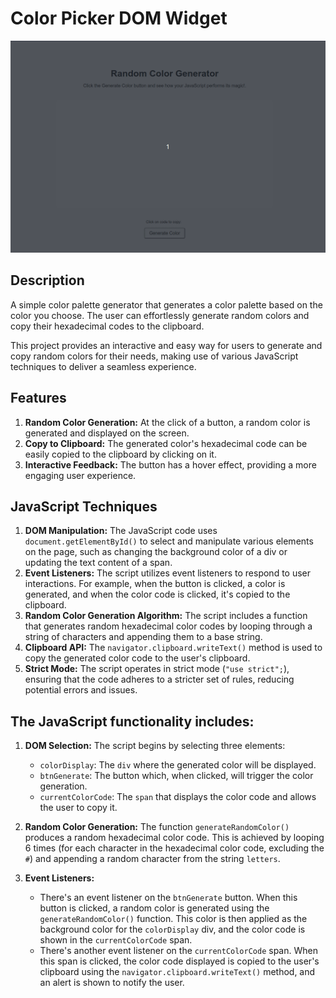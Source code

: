 # Color Picker DOM Widget

![Color Picker DOM Widget](random-color-generator3.gif)

## Description

A simple color palette generator that generates a color palette based on the color you choose. The user can effortlessly generate random colors and copy their hexadecimal codes to the clipboard.

This project provides an interactive and easy way for users to generate and copy random colors for their needs, making use of various JavaScript techniques to deliver a seamless experience.

## Features

1. **Random Color Generation:** At the click of a button, a random color is generated and displayed on the screen.
2. **Copy to Clipboard:** The generated color's hexadecimal code can be easily copied to the clipboard by clicking on it.
3. **Interactive Feedback:** The button has a hover effect, providing a more engaging user experience.

## JavaScript Techniques

1. **DOM Manipulation:** The JavaScript code uses `document.getElementById()` to select and manipulate various elements on the page, such as changing the background color of a div or updating the text content of a span.
2. **Event Listeners:** The script utilizes event listeners to respond to user interactions. For example, when the button is clicked, a color is generated, and when the color code is clicked, it's copied to the clipboard.
3. **Random Color Generation Algorithm:** The script includes a function that generates random hexadecimal color codes by looping through a string of characters and appending them to a base string.
4. **Clipboard API:** The `navigator.clipboard.writeText()` method is used to copy the generated color code to the user's clipboard.
5. **Strict Mode:** The script operates in strict mode (`"use strict";`), ensuring that the code adheres to a stricter set of rules, reducing potential errors and issues.

## The JavaScript functionality includes:

1. **DOM Selection:** The script begins by selecting three elements:

   - `colorDisplay`: The `div` where the generated color will be displayed.
   - `btnGenerate`: The button which, when clicked, will trigger the color generation.
   - `currentColorCode`: The `span` that displays the color code and allows the user to copy it.

2. **Random Color Generation:** The function `generateRandomColor()` produces a random hexadecimal color code. This is achieved by looping 6 times (for each character in the hexadecimal color code, excluding the `#`) and appending a random character from the string `letters`.

3. **Event Listeners:**

   - There's an event listener on the `btnGenerate` button. When this button is clicked, a random color is generated using the `generateRandomColor()` function. This color is then applied as the background color for the `colorDisplay` div, and the color code is shown in the `currentColorCode` span.
   - There's another event listener on the `currentColorCode` span. When this span is clicked, the color code displayed is copied to the user's clipboard using the `navigator.clipboard.writeText()` method, and an alert is shown to notify the user.
